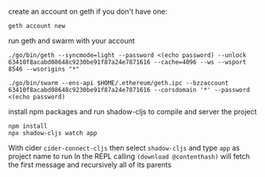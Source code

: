 create an account on geth if you don't have one:
```
geth account new
```

run geth and swarm with your account
```
./go/bin/geth --syncmode=light --password <(echo password) --unlock 63410f8acabd08648c9230be91f87a24e7871616 --cache=4096 --ws --wsport 8546 --wsorigins "*"

./go/bin/swarm --ens-api $HOME/.ethereum/geth.ipc --bzzaccount 63410f8acabd08648c9230be91f87a24e7871616 --corsdomain '*' --password <(echo password)
```

install npm packages and run shadow-cljs to compile and server the project
```
npm install
npx shadow-cljs watch app

```

With cider `cider-connect-cljs` then select `shadow-cljs` and type `app` as project name to run
In the REPL calling `(download @contenthash)` will fetch the first message and recursively all of its parents
